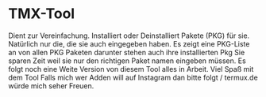 # TMX-Tool
Dient zur Vereinfachung. Installiert oder Deinstalliert 
Pakete (PKG) für sie. Natürlich nur die, die sie auch 
eingegeben haben. Es zeigt eine PKG-Liste an von allen
PKG Paketen darunter stehen auch ihre installierten Pkg
Sie sparen Zeit weil sie nur den richtigen Paket namen 
eingeben müssen. Es folgt noch eine Weite Version von
diesem Tool alles in Arbeit. Viel Spaß mit dem Tool
Falls mich wer Adden will auf Instagram
dan bitte folgt /  termux.de 
würde mich seher Freuen. 
